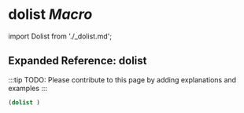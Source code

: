 # **dolist** *Macro*

import Dolist from './_dolist.md';

<Dolist />

## Expanded Reference: dolist

:::tip
TODO: Please contribute to this page by adding explanations and examples
:::

```lisp
(dolist )
```
